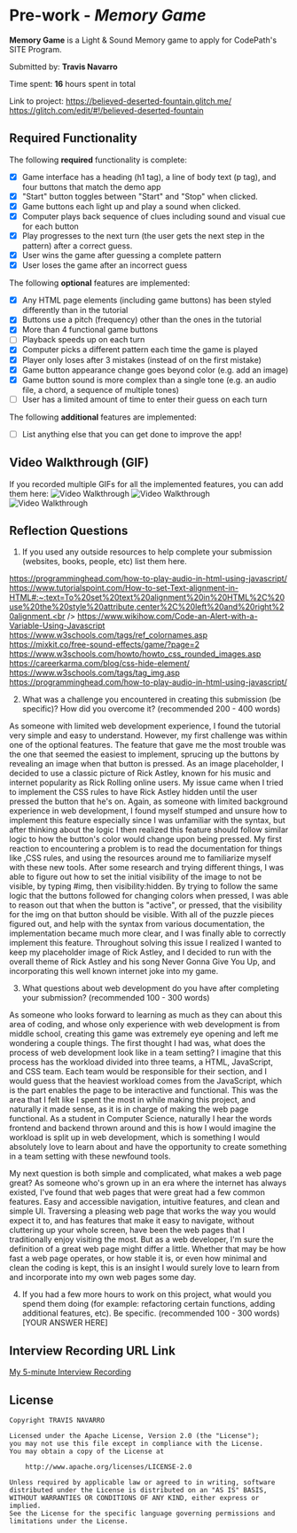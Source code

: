 # Pre-work - *Memory Game*

**Memory Game** is a Light & Sound Memory game to apply for CodePath's SITE Program. 

Submitted by: **Travis Navarro**

Time spent: **16** hours spent in total

Link to project: 
https://believed-deserted-fountain.glitch.me/ <br />
https://glitch.com/edit/#!/believed-deserted-fountain

## Required Functionality

The following **required** functionality is complete:

* [X] Game interface has a heading (h1 tag), a line of body text (p tag), and four buttons that match the demo app
* [X] "Start" button toggles between "Start" and "Stop" when clicked. 
* [X] Game buttons each light up and play a sound when clicked. 
* [X] Computer plays back sequence of clues including sound and visual cue for each button
* [X] Play progresses to the next turn (the user gets the next step in the pattern) after a correct guess. 
* [X] User wins the game after guessing a complete pattern
* [X] User loses the game after an incorrect guess

The following **optional** features are implemented:

* [X] Any HTML page elements (including game buttons) has been styled differently than in the tutorial
* [X] Buttons use a pitch (frequency) other than the ones in the tutorial
* [X] More than 4 functional game buttons
* [ ] Playback speeds up on each turn
* [X] Computer picks a different pattern each time the game is played
* [X] Player only loses after 3 mistakes (instead of on the first mistake)
* [X] Game button appearance change goes beyond color (e.g. add an image)
* [X] Game button sound is more complex than a single tone (e.g. an audio file, a chord, a sequence of multiple tones)
* [ ] User has a limited amount of time to enter their guess on each turn

The following **additional** features are implemented:

- [ ] List anything else that you can get done to improve the app!

## Video Walkthrough (GIF)

If you recorded multiple GIFs for all the implemented features, you can add them here:
 <img src='https://cdn.glitch.global/3aaadf0a-5c6a-4335-b918-f23372c1a0bc/walkthrough1.gif?v=1647061539628' title='Video Walkthrough' width='' alt='Video Walkthrough' />
 <img src='https://cdn.glitch.global/3aaadf0a-5c6a-4335-b918-f23372c1a0bc/walkthrough2.gif?v=1647061542104' title='Video Walkthrough' width='' alt='Video Walkthrough' />
 <img src='https://cdn.glitch.global/3aaadf0a-5c6a-4335-b918-f23372c1a0bc/walkthrough3.gif?v=1647061544438' title='Video Walkthrough' width='' alt='Video Walkthrough' />


## Reflection Questions
1. If you used any outside resources to help complete your submission (websites, books, people, etc) list them here. 

https://programminghead.com/how-to-play-audio-in-html-using-javascript/<br />
https://www.tutorialspoint.com/How-to-set-Text-alignment-in-HTML#:~:text=To%20set%20text%20alignment%20in%20HTML%2C%20use%20the%20style%20attribute,center%2C%20left%20and%20right%20alignment.<br />
https://www.wikihow.com/Code-an-Alert-with-a-Variable-Using-Javascript<br />
https://www.w3schools.com/tags/ref_colornames.asp<br />
https://mixkit.co/free-sound-effects/game/?page=2<br />
https://www.w3schools.com/howto/howto_css_rounded_images.asp<br />
https://careerkarma.com/blog/css-hide-element/<br />
https://www.w3schools.com/tags/tag_img.asp<br />
https://programminghead.com/how-to-play-audio-in-html-using-javascript/

2. What was a challenge you encountered in creating this submission (be specific)? How did you overcome it? (recommended 200 - 400 words)


As someone with limited web development experience, I found the tutorial very simple and easy to understand. However, my first challenge was within one of the optional features. The feature that gave me the most trouble was the one that seemed the easiest to implement, sprucing up the buttons by revealing an image when that button is pressed. As an image placeholder, I decided to use a classic picture of Rick Astley, known for his music and internet popularity as Rick Rolling online users. My issue came when I tried to implement the CSS rules to have Rick Astley hidden until the user pressed the button that he's on.  Again, as someone with limited background experience in web development, I found myself stumped and unsure how to implement this feature especially since I was unfamiliar with the syntax, but after thinking about the logic I then realized this feature should follow similar logic to how the button's color would change upon being pressed. My first reaction to encountering a problem is to read the documentation for things like <img>,CSS rules, and using the resources around me to familiarize myself with these new tools. After some research and trying different things, I was able to figure out how to set the initial visibility of the image to not be visible, by typing #img, then visibility:hidden.  By trying to follow the same logic that the buttons followed for changing colors when pressed, I was able to reason out that when the button is "active", or pressed, that the visibility for the img on that button should be visible. With all of the puzzle pieces figured out, and help with the syntax from various documentation, the implementation became much more clear, and I was finally able to correctly implement this feature. Throughout solving this issue I realized I wanted to keep my placeholder image of Rick Astley, and I decided to run with the overall theme of Rick Astley and his song Never Gonna Give You Up, and incorporating this well known internet joke into my game.


3. What questions about web development do you have after completing your submission? (recommended 100 - 300 words) 


As someone who looks forward to learning as much as they can about this area of coding, and whose only experience with web development is from middle school, creating this game was extremely eye opening and left me wondering a couple things. The first thought I had was, what does the process of web development look like in a team setting? I imagine that this process has the workload divided into three teams, a HTML, JavaScript, and CSS team. Each team would be responsible for their section, and I would guess that the heaviest workload comes from the JavaScript, which is the part enables the page to be interactive and functional. This was the area that I felt like I spent the most in while making this project, and naturally it made sense, as it is in charge of making the web page functional. As a student in Computer Science, naturally I hear the words frontend and backend thrown around and this is how I would imagine the workload is split up in web development, which is something I would absolutely love to learn about and have the opportunity to create something in a team setting with these newfound tools.

My next question is both simple and complicated, what makes a web page great? As someone who's grown up in an era where the internet has always existed, I've found that web pages that were great had a few common features. Easy and accessible navigation, intuitive features, and clean and simple UI. Traversing a pleasing web page that works the way you would expect it to, and has features that make it easy to navigate, without cluttering up your whole screen, have been the web pages that I traditionally enjoy visiting the most. But as a web developer, I'm sure the definition of a great web page might differ a little. Whether that may be how fast a web page operates, or how stable it is, or even how minimal and clean the coding is kept, this is an insight I would surely love to learn from and incorporate into my own web pages some day.


4. If you had a few more hours to work on this project, what would you spend them doing (for example: refactoring certain functions, adding additional features, etc). Be specific. (recommended 100 - 300 words) 
[YOUR ANSWER HERE]



## Interview Recording URL Link

[My 5-minute Interview Recording](your-link-here)


## License

    Copyright TRAVIS NAVARRO

    Licensed under the Apache License, Version 2.0 (the "License");
    you may not use this file except in compliance with the License.
    You may obtain a copy of the License at

        http://www.apache.org/licenses/LICENSE-2.0

    Unless required by applicable law or agreed to in writing, software
    distributed under the License is distributed on an "AS IS" BASIS,
    WITHOUT WARRANTIES OR CONDITIONS OF ANY KIND, either express or implied.
    See the License for the specific language governing permissions and
    limitations under the License.
